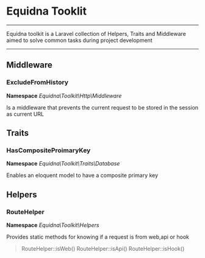 # Equidna Tooklit

---

Equidna toolkit is a Laravel collection of Helpers, Traits and Middleware aimed to solve common tasks during project development

---

## Middleware

### ExcludeFromHistory

**Namespace** _Equidna\Toolkit\Http\Middleware_

Is a middleware that prevents the current request to be stored in the session as current URL

## Traits

### HasCompositeProimaryKey

**Namespace** _Equidna\Toolkit\Traits\Database_

Enables an eloquent model to have a composite primary key

## Helpers

### RouteHelper

**Namespace** _Equidna\Toolkit\Helpers_

Provides static methods for knowing if a request is from web,api or hook

> RouteHelper::isWeb()
> RouteHelper::isApi()
> RouteHelper::isHook()
